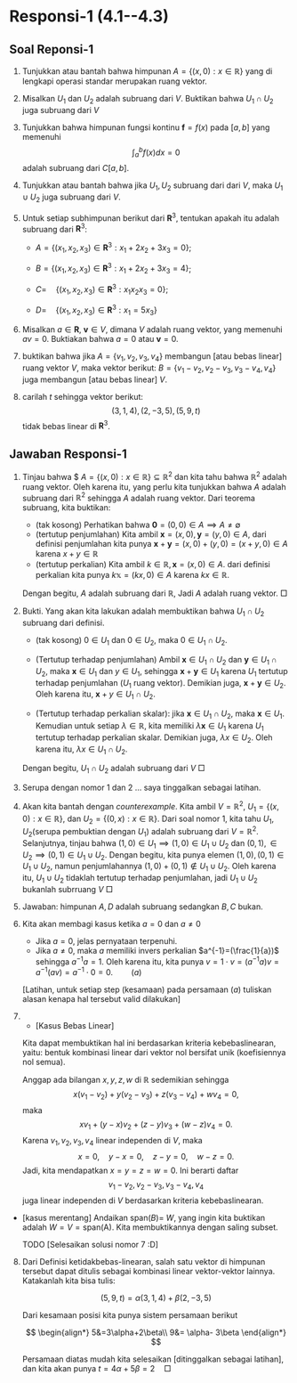 
# Responsi-1 (4.1--4.3)


## Soal Reponsi-1
1. Tunjukkan atau bantah bahwa himpunan $A=\{ (x,0): x\in \mathbb{R}\}$ yang di lengkapi operasi standar merupakan ruang vektor.

1. Misalkan $U_1$ dan $U_2$ adalah subruang  dari $V$. Buktikan bahwa $U_1 \cap U_2$ juga subruang dari $V$
   
2. Tunjukkan bahwa himpunan fungsi kontinu $\mathbf{f}=f(x)$ pada $[a, b]$ yang memenuhi $$\int_a^b f(x) d x=0$$ adalah subruang dari $C[a, b]$.
   
3. Tunjukkan atau bantah bahwa jika $U_1, U_2$ subruang dari dari $V$, maka $U_1\cup U_2$ juga subruang dari $V$.
   
4. Untuk setiap subhimpunan berikut dari $\mathbf{R}^3$, tentukan apakah itu adalah subruang dari $\mathbf{R}^3$: 

    - $A=\left\{\left(x_1, x_2, x_3\right) \in \mathbf{R}^3: x_1+2 x_2+3 x_3=0\right\}$;

    - $B=\left\{\left(x_1, x_2, x_3\right) \in \mathbf{R}^3: x_1+2 x_2+3 x_3=4\right\}$;

    -  $C=\quad\left\{\left(x_1, x_2, x_3\right) \in \mathbf{R}^3: x_1 x_2 x_3=0\right\}$;

   - $D=\quad\left\{\left(x_1, x_2, x_3\right) \in \mathbf{R}^3: x_1=5 x_3\right\}$

5. Misalkan $a \in \mathbf{R}$, $\mathbf{v} \in V$, dimana $V$ adalah ruang vektor, yang memenuhi  $av=0$. Buktiakan bahwa $a=0$ atau $\mathbf{v}=0$.


6. buktikan bahwa jika $A=\{v_1, v_2, v_3, v_4\}$ membangun \[atau bebas linear\] ruang vektor $V$, maka vektor berikut: $B=\{v_1-v_2, v_2-v_3, v_3-v_4, v_4\}$
juga membangun \[atau bebas linear\]  $V$.

8. carilah $t$ sehingga vektor berikut:
$$
(3,1,4),(2,-3,5),(5,9, t)
$$
tidak bebas linear di  $\mathbf{R}^3$.

## Jawaban Responsi-1


1. Tinjau bahwa $ $A=\{ (x,0): x\in \mathbb{R}\}\subseteq \mathbb{R}^2$ dan kita tahu bahwa $\mathbb{R}^2$ adalah ruang vektor. Oleh karena itu, yang perlu kita tunjukkan bahwa $A$ adalah subruang dari $\mathbb{R}^2$ sehingga $A$ adalah ruang vektor. Dari teorema subruang, kita buktikan:
    - (tak kosong) Perhatikan bahwa $\mathbf{0}=(0,0)\in A\implies A\neq \emptyset$
    - (tertutup penjumlahan) Kita ambil $\mathbf{x}=(x,0), \mathbf{y}= (y,0)\in A$, dari definisi penjumlahan kita punya $\mathbf{x}+ \mathbf{y}=(x,0)+(y,0)= (x+y,0)\in A$ karena $x+y\in \mathbb{R}$
    - (tertutup perkalian) Kita ambil $k\in\mathbb{R}, \mathbf{x}=(x,0)\in A$. dari definisi perkalian kita punya $k\mathbb{x}= (kx,0)\in A$ karena $kx\in \mathbb{R}$.

    Dengan begitu, $A$ adalah subruang dari $\mathbb{R}$, Jadi $A$ adalah ruang vektor. $\Box$

2. Bukti. Yang akan kita lakukan adalah membuktikan bahwa $U_1 \cap U_2$ subruang dari definisi.
    - (tak kosong) $0 \in U_1$ dan $0 \in U_2$, maka $0 \in U_1 \cap U_2$.
    - (Tertutup terhadap penjumlahan) Ambil $\mathbf{x} \in U_1 \cap U_2$ dan $\mathbf{y} \in U_1 \cap U_2$, maka $\mathbf{x} \in U_1$ dan $y \in U_1$, sehingga $\mathbf{x}+\mathbf{y} \in U_1$ karena $U_1$ tertutup terhadap penjumlahan ($U_1$ ruang vektor). Demikian juga, $\mathbf{x}+\mathbf{y} \in U_2$. Oleh karena itu, $\mathbf{x}+y \in U_1 \cap U_2$.

   - (Tertutup terhadap perkalian skalar): jika $\mathbf{x} \in U_1 \cap U_2$, maka $\mathbf{x} \in U_1$. Kemudian untuk setiap $\lambda \in \mathbb{R}$, kita memiliki $\lambda \mathbf{x} \in U_1$ karena $U_1$ tertutup terhadap perkalian skalar. Demikian juga, $\lambda x \in U_2$. Oleh karena itu, $\lambda x \in U_1 \cap U_2$.

    Dengan begitu, $U_1 \cap U_2$ adalah subruang dari $V$ $\Box$


3. Serupa dengan nomor 1 dan 2 $\dots$ saya tinggalkan sebagai latihan.

4. Akan kita bantah dengan _counterexample_. Kita ambil $V=\mathbb{R}^2$,  $U_1=\{(x,0): x\in \mathbb{R}\}$, dan $U_2=\{(0,x): x\in \mathbb{R}\}$. Dari soal nomor 1, kita tahu $U_1, U_2$(serupa pembuktian dengan $U_1$) adalah subruang dari $V=\mathbb{R}^2$. Selanjutnya, tinjau bahwa $(1,0)\in U_1\implies (1,0)\in U_1 \cup U_2$ dan $(0,1), \in U_2 \implies (0,1)\in U_1 \cup U_2$. Dengan begitu, kita punya elemen $(1,0), (0,1)\in U_1 \cup U_2$, namun penjumlahannya $(1,0)+(0,1)\not\in U_1 \cup U_2$. Oleh karena itu, $U_1 \cup U_2$ tidaklah tertutup terhadap penjumlahan, jadi $U_1\cup U_2$ bukanlah subrruang $V$ $\Box$

5. Jawaban: himpunan $A,D$ adalah subruang sedangkan $B,C$ bukan.

6. Kita akan membagi kasus ketika $a=0$ dan $a\neq 0$
    - Jika $a=0$, jelas pernyataan terpenuhi.
    - Jika $a \neq 0$, maka $a$ memiliki invers perkalian $a^{-1}=(\frac{1}{a})$ sehingga $a^{-1} a=1$. Oleh karena itu, kita punya
$v=1 \cdot v=\left(a^{-1} a\right) v=a^{-1}(a v)=a^{-1} \cdot 0=0. \quad\quad (a)$

    \[Latihan, untuk setiap step (kesamaan) pada persamaan $(a)$ tuliskan alasan kenapa hal tersebut valid dilakukan]

7. - \[Kasus Bebas Linear\]

    Kita dapat membuktikan hal ini berdasarkan kriteria kebebaslinearan, yaitu: bentuk kombinasi linear dari vektor nol bersifat unik (koefisiennya nol semua).

    Anggap ada bilangan $x, y, z, w$ di $\mathbb{R}$ sedemikian sehingga
    $$
    x\left(v_1-v_2\right)+y\left(v_2-v_3\right)+z\left(v_3-v_4\right)+w v_4=0,
    $$
    maka
    $$
    x v_1+(y-x) v_2+(z-y) v_3+(w-z) v_4=0 .
    $$
    Karena $v_1, v_2, v_3, v_4$ linear independen di $V$, maka
    $$
    x=0, \quad y-x=0, \quad z-y=0, \quad w-z=0 .
    $$
    Jadi, kita mendapatkan $x=y=z=w=0$. Ini berarti daftar
    $$
    v_1-v_2, v_2-v_3, v_3-v_4, v_4
    $$
juga linear independen di $V$ berdasarkan kriteria kebebaslinearan.

- \[kasus merentang\]
  Andaikan span($B$)= $W$, yang ingin kita buktikan adalah $W=V=\text{span(A)}$. Kita membuktikannya dengan saling subset.

    TODO  [Selesaikan solusi nomor 7 :D]

8. Dari Definisi ketidakbebas-linearan, salah satu vektor di himpunan tersebut dapat ditulis sebagai kombinasi linear vektor-vektor lainnya. Katakanlah kita bisa tulis:


    $$(5,9,t)= \alpha(3,1,4)+\beta(2,-3,5)$$

    Dari kesamaan posisi kita punya sistem persamaan berikut

    $$
    \begin{align*}
    5&=3\alpha+2\beta\\
      9&= \alpha- 3\beta
    \end{align*}
    $$

    Persamaan diatas mudah kita selesaikan \[ditinggalkan sebagai latihan\], dan kita akan punya $t= 4\alpha + 5\beta=2 \quad\Box$